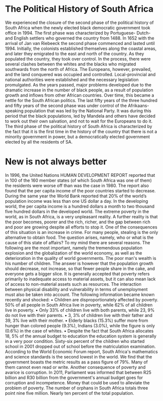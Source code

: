 # The Political History of South Africa
We experienced the closure of the second phase of the political history of South Africa
when the newly elected black democratic government took office in 1994.
The first phase was characterized by Portuguese- Dutch- and English settlers who
governed the country from 1488.
In 1652 with the arrival of Jan van Riebeeck the second phase commenced and lasted
until 1994.
Initially, the colonists established themselves along the coastal areas, and later they
emigrated to the east and north of the country. As they populated the country, they took
over control. In the process, there were several clashes between the whites and the
blacks who migrated southwards from the north of Africa. The Europeans, however,
prevailed, and the land conquered was occupied and controlled. Local-provincial and
national authorities were established and the necessary legislation promulgated.
As the years passed, major problems developed due to the dramatic increase in the
number of black people, as a result of population growth and inflows from other African
countries. Over time, this became a nettle for the South African politics. The last fifty
years of the three hundred and fifty years of the second phase was under control of the
Afrikaans-speaking population that was led by the National Party. It was during this
period that the black populations, led by Mandela and others have decided to work out
their own salvation, and not to wait for the Europeans to do it.
The third phase of the political history of South Africa is characterized by the fact that it
is the first time in the history of the country that there is not a minority government in
power, but a democratically elected government elected by all the residents of SA.
# New is not always better
In 1996, the United Nations HUMAN DEVELOPMENT REPORT reported that in 100
of the 160 member states (of which South Africa was one of them) the residents were
worse off than was the case in 1980. The report also found that the per capita income
of the poor countries started to decrease. During the same year the World Bank
reported that 20% of the world’s population income was less than one US dollar a
day. In the developing world, the per capita income is a hundred dollars a month to
two thousand five hundred dollars in the developed world.
The extreme poverty in the world, as in South Africa, is a very unpleasant reality. A
further reality is that the poor becomes, poorer and the rich, richer, and the gap
between rich and poor are growing despite all efforts to stop it.
One of the consequences of this situation is an increase in crime. For many people,
stealing is the only alternative to obtain food.
The question arises, namely, who or what is the cause of this state of affairs? To my
mind there are several reasons. The following are the most important, namely the
tremendous population explosion and the globalization of the world economy, as well
as the deterioration in the quality of world governments.
The poor man's wealth is his number of children. The answer is however that the
population growth should decrease, not increase, so that fewer people share in the
cake, and everyone gets a bigger slice.
It is generally accepted that poverty refers primarily to inadequate access to material
assets, but it can also mean lack of access to non-material assets such as resources.
The interaction between physical disability and vulnerability in terms of unemployment
must also be taken into account.
The following information became known recently and shocked:
• Children are disproportionately affected by poverty. 50% of all people in South Africa
live in poverty, while 62% of all children live in poverty.
• Only 33% of children live with both parents, while 23, 9% do not live with their
parents.
• 3, 3% of children live with their father and 39, 3% live with their mother.
• Elderly blacks (15.3%) suffer more from hunger than colored people (9.3%), Indians
(3.0%), while the figure is only (0.6%) in the case of whites.
• Despite the fact that South Africa allocates 18, 5% of the annual budget to education
the education system is generally in a very poor condition. Sixty-six percent of the
children who started school in 2001 dropped out of school before the matriculation
examination.
According to the World Economic Forum report, South Africa's mathematics and
science standards is the second lowest in the world. We find that the government
boasts the metric results as a pass figure of 79%. Many of them cannot even read or
write.
Another consequence of poverty and avarice is corruption. In 2011, Parliament was
informed that between R25 billion and R30 billion from the government's annual
budget goes for corruption and incompetence. Money that could be used to alleviate
the problem of poverty.
The number of orphans in South Africa totals three point nine five million. Nearly ten
percent of the total population.
